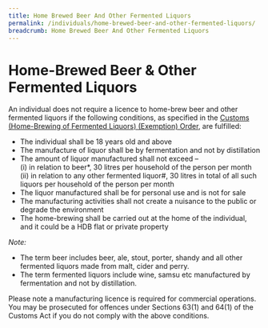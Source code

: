 ```yaml
---
title: Home Brewed Beer And Other Fermented Liquors
permalink: /individuals/home-brewed-beer-and-other-fermented-liquors/
breadcrumb: Home Brewed Beer And Other Fermented Liquors
---
```

# Home-Brewed Beer & Other Fermented Liquors

An individual does not require a licence to home-brew beer and other fermented liquors if the following conditions, as specified in the [Customs (Home-Brewing of Fermented Liquors) (Exemption) Order](http://sso.agc.gov.sg/SL/CA1960-OR9?DocDate=20090831), are fulfilled:

-   The individual shall be 18 years old and above
-   The manufacture of liquor shall be by fermentation and not by distillation
-   The amount of liquor manufactured shall not exceed –  
    (i) in relation to beer*, 30 litres per household of the person per month  
    (ii) in relation to any other fermented liquor#, 30 litres in total of all such liquors per household of the person per month
-   The liquor manufactured shall be for personal use and is not for sale
-   The manufacturing activities shall not create a nuisance to the public or degrade the environment
-   The home-brewing shall be carried out at the home of the individual, and it could be a HDB flat or private property

_Note:_  
* The term beer includes beer, ale, stout, porter, shandy and all other fermented liquors made from malt, cider and perry.  
* The term fermented liquors include wine, samsu etc manufactured by fermentation and not by distillation.

Please note a manufacturing licence is required for commercial operations. You may be prosecuted for offences under Sections 63(1) and 64(1) of the Customs Act if you do not comply with the above conditions.
